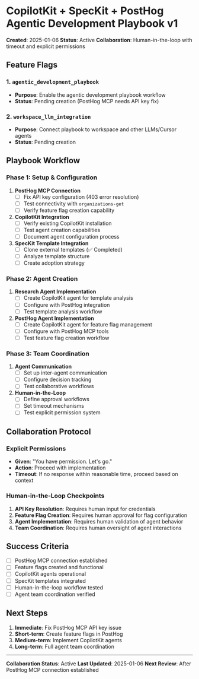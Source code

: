 # CopilotKit + SpecKit + PostHog Agentic Development Playbook v1

**Created**: 2025-01-06
**Status**: Active
**Collaboration**: Human-in-the-loop with timeout and explicit permissions

## Feature Flags

### 1. `agentic_development_playbook`
- **Purpose**: Enable the agentic development playbook workflow
- **Status**: Pending creation (PostHog MCP needs API key fix)

### 2. `workspace_llm_integration`
- **Purpose**: Connect playbook to workspace and other LLMs/Cursor agents
- **Status**: Pending creation

## Playbook Workflow

### Phase 1: Setup & Configuration
1. **PostHog MCP Connection**
   - [ ] Fix API key configuration (403 error resolution)
   - [ ] Test connectivity with `organizations-get`
   - [ ] Verify feature flag creation capability

2. **CopilotKit Integration**
   - [ ] Verify existing CopilotKit installation
   - [ ] Test agent creation capabilities
   - [ ] Document agent configuration process

3. **SpecKit Template Integration**
   - [ ] Clone external templates (✅ Completed)
   - [ ] Analyze template structure
   - [ ] Create adoption strategy

### Phase 2: Agent Creation
1. **Research Agent Implementation**
   - [ ] Create CopilotKit agent for template analysis
   - [ ] Configure with PostHog integration
   - [ ] Test template analysis workflow

2. **PostHog Agent Implementation**
   - [ ] Create CopilotKit agent for feature flag management
   - [ ] Configure with PostHog MCP tools
   - [ ] Test feature flag creation workflow

### Phase 3: Team Coordination
1. **Agent Communication**
   - [ ] Set up inter-agent communication
   - [ ] Configure decision tracking
   - [ ] Test collaborative workflows

2. **Human-in-the-Loop**
   - [ ] Define approval workflows
   - [ ] Set timeout mechanisms
   - [ ] Test explicit permission system

## Collaboration Protocol

### Explicit Permissions
- **Given**: "You have permission. Let's go."
- **Action**: Proceed with implementation
- **Timeout**: If no response within reasonable time, proceed based on context

### Human-in-the-Loop Checkpoints
1. **API Key Resolution**: Requires human input for credentials
2. **Feature Flag Creation**: Requires human approval for flag configuration
3. **Agent Implementation**: Requires human validation of agent behavior
4. **Team Coordination**: Requires human oversight of agent interactions

## Success Criteria
- [ ] PostHog MCP connection established
- [ ] Feature flags created and functional
- [ ] CopilotKit agents operational
- [ ] SpecKit templates integrated
- [ ] Human-in-the-loop workflow tested
- [ ] Agent team coordination verified

## Next Steps
1. **Immediate**: Fix PostHog MCP API key issue
2. **Short-term**: Create feature flags in PostHog
3. **Medium-term**: Implement CopilotKit agents
4. **Long-term**: Full agent team coordination

---

**Collaboration Status**: Active
**Last Updated**: 2025-01-06
**Next Review**: After PostHog MCP connection established

